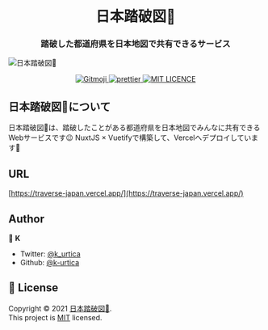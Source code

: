 <h1 align="center">日本踏破図🗾</h1>
<h3 align="center">踏破した都道府県を日本地図で共有できるサービス</h3>

![日本踏破図🗾](https://user-images.githubusercontent.com/46732829/146545546-10af8666-154e-4056-b259-11f9f34bd113.png)

<p align="center">
	<a href="https://gitmoji.carloscuesta.me">
		<img src="https://img.shields.io/badge/gitmoji-%20😜%20😍-FFDD67.svg?style=flat-square"
			 alt="Gitmoji" />
	</a>
  <a href="https://github.com/prettier/prettier">
    <img src="https://img.shields.io/badge/code_style-prettier-ff69b4.svg?style=flat-square" alt="prettier" />
  </a>
  <a href="/LICENSE">
    <img src="https://img.shields.io/badge/license-MIT-blue.svg?style=flat" alt="MIT LICENCE" />
  </a>
</p>

## 日本踏破図🗾について

日本踏破図🗾は、踏破したことがある都道府県を日本地図でみんなに共有できるWebサービスです😉
NuxtJS × Vuetifyで構築して、Vercelへデプロイしています🚀

## URL
[https://traverse-japan.vercel.app/](https://traverse-japan.vercel.app/)

## Author

👀 **K**

- Twitter: [@k_urtica](https://twitter.com/k_urtica)
- Github: [@k-urtica](https://github.com/k-urtica)

## 📄 License

Copyright © 2021 [日本踏破図🗾](https://github.com/k-urtica/traverse-japan).<br />
This project is [MIT](https://opensource.org/licenses/MIT) licensed.
